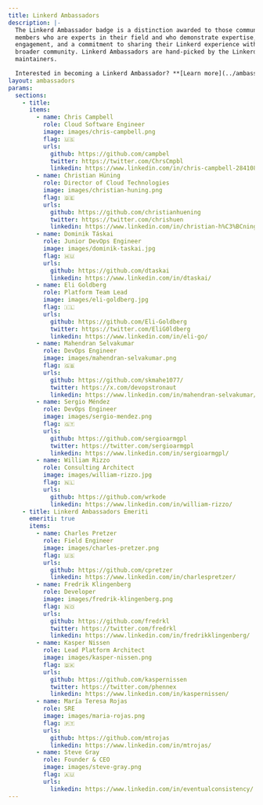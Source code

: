```yaml
---
title: Linkerd Ambassadors
description: |-
  The Linkerd Ambassador badge is a distinction awarded to those community
  members who are experts in their field and who demonstrate expertise, passion,
  engagement, and a commitment to sharing their Linkerd experience with the
  broader community. Linkerd Ambassadors are hand-picked by the Linkerd
  maintainers.

  Interested in becoming a Linkerd Ambassador? **[Learn more](../ambassadors-apply/)**
layout: ambassadors
params:
  sections:
    - title: 
      items:
        - name: Chris Campbell
          role: Cloud Software Engineer
          image: images/chris-campbell.png
          flag: 🇺🇸
          urls:
            github: https://github.com/campbel
            twitter: https://twitter.com/ChrsCmpbl
            linkedin: https://www.linkedin.com/in/chris-campbell-28410839/
        - name: Christian Hüning
          role: Director of Cloud Technologies
          image: images/christian-huning.png
          flag: 🇩🇪
          urls:
            github: https://github.com/christianhuening
            twitter: https://twitter.com/chrishuen
            linkedin: https://www.linkedin.com/in/christian-h%C3%BCning-964191a3/
        - name: Dominik Táskai
          role: Junior DevOps Engineer
          image: images/dominik-taskai.jpg
          flag: 🇭🇺
          urls:
            github: https://github.com/dtaskai
            linkedin: https://www.linkedin.com/in/dtaskai/
        - name: Eli Goldberg
          role: Platform Team Lead
          image: images/eli-goldberg.jpg
          flag: 🇮🇱
          urls:
            github: https://github.com/Eli-Goldberg
            twitter: https://twitter.com/EliG0ldberg
            linkedin: https://www.linkedin.com/in/eli-go/
        - name: Mahendran Selvakumar
          role: DevOps Engineer
          image: images/mahendran-selvakumar.png
          flag: 🇬🇧
          urls:
            github: https://github.com/skmahe1077/
            twitter: https://x.com/devopstronaut
            linkedin: https://www.linkedin.com/in/mahendran-selvakumar/
        - name: Sergio Méndez
          role: DevOps Engineer
          image: images/sergio-mendez.png
          flag: 🇬🇹
          urls:
            github: https://github.com/sergioarmgpl
            twitter: https://twitter.com/sergioarmgpl
            linkedin: https://www.linkedin.com/in/sergioarmgpl/
        - name: William Rizzo
          role: Consulting Architect
          image: images/william-rizzo.jpg
          flag: 🇳🇱
          urls:
            github: https://github.com/wrkode
            linkedin: https://www.linkedin.com/in/william-rizzo/
    - title: Linkerd Ambassadors Emeriti
      emeriti: true
      items:
        - name: Charles Pretzer
          role: Field Engineer
          image: images/charles-pretzer.png
          flag: 🇺🇸
          urls:
            github: https://github.com/cpretzer
            linkedin: https://www.linkedin.com/in/charlespretzer/
        - name: Fredrik Klingenberg
          role: Developer
          image: images/fredrik-klingenberg.png
          flag: 🇳🇴
          urls:
            github: https://github.com/fredrkl
            twitter: https://twitter.com/fredrkl
            linkedin: https://www.linkedin.com/in/fredrikklingenberg/
        - name: Kasper Nissen
          role: Lead Platform Architect
          image: images/kasper-nissen.png
          flag: 🇩🇰
          urls:
            github: https://github.com/kaspernissen
            twitter: https://twitter.com/phennex
            linkedin: https://www.linkedin.com/in/kaspernissen/
        - name: María Teresa Rojas
          role: SRE
          image: images/maria-rojas.png
          flag: 🇵🇹
          urls:
            github: https://github.com/mtrojas
            linkedin: https://www.linkedin.com/in/mtrojas/
        - name: Steve Gray
          role: Founder & CEO
          image: images/steve-gray.png
          flag: 🇦🇺
          urls:
            linkedin: https://www.linkedin.com/in/eventualconsistency/
---
```

